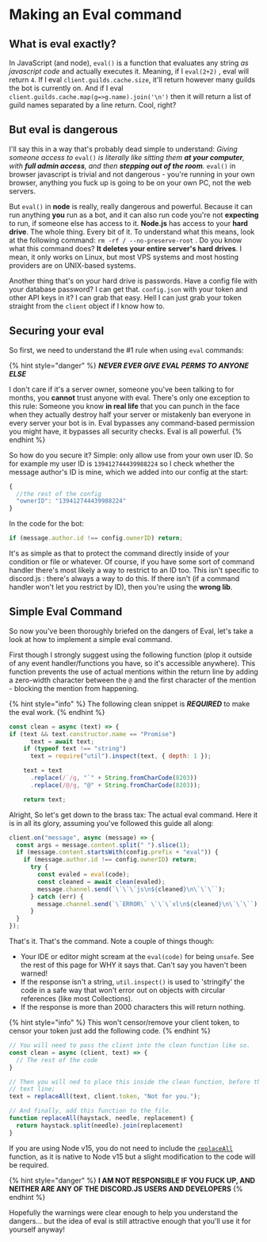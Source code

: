 # Making an Eval command

## What is eval exactly?

In JavaScript \(and node\), `eval()` is a function that evaluates any string _as javascript code_ and actually executes it. Meaning, if I `eval(2+2)` , eval will return `4`. If I eval `client.guilds.cache.size`, it'll return however many guilds the bot is currently on. And if I eval `client.guilds.cache.map(g=>g.name).join('\n')` then it will return a list of guild names separated by a line return. Cool, right?

## But eval is dangerous

I'll say this in a way that's probably dead simple to understand: _Giving someone access to_ `eval()` _is literally like sitting them **at your computer**, with **full admin access**, and then **stepping out of the room**._ `eval()` in browser javascript is trivial and not dangerous - you're running in your own browser, anything you fuck up is going to be on your own PC, not the web servers.

But `eval()` in **node** is really, really dangerous and powerful. Because it can run anything **you** run as a bot, and it can also run code you're not **expecting** to run, if someone else has access to it. **Node.js** has access to your **hard drive**. The whole thing. Every bit of it. To understand what this means, look at the following command: `rm -rf / --no-preserve-root` . Do you know what this command does? **It deletes your entire server's hard drives**. I mean, it only works on Linux, but most VPS systems and most hosting providers are on UNIX-based systems.

Another thing that's on your hard drive is passwords. Have a config file with your database password? I can get that. `config.json` with your token and other API keys in it? I can grab that easy. Hell I can just grab your token straight from the `client` object if I know how to.

## Securing your eval

So first, we need to understand the \#1 rule when using `eval` commands:

{% hint style="danger" %}
_**NEVER EVER GIVE EVAL PERMS TO ANYONE ELSE**_

I don't care if it's a server owner, someone you've been talking to for months, you **cannot** trust anyone with eval. There's only one exception to this rule: Someone you know **in real life** that you can punch in the face when they actually destroy half your server or mistakenly ban everyone in every server your bot is in. Eval bypasses any command-based permission you might have, it bypasses all security checks. Eval is all powerful.
{% endhint %}

So how do you secure it? Simple: only allow use from your own user ID. So for example my user ID is `139412744439988224` so I check whether the message author's ID is mine, which we added into our config at the start:

```javascript
{
  //the rest of the config
  "ownerID": "139412744439988224"
}
```

In the code for the bot:

```javascript
if (message.author.id !== config.ownerID) return;
```

It's as simple as that to protect the command directly inside of your condition or file or whatever. Of course, if you have some sort of command handler there's most likely a way to restrict to an ID too. This isn't specific to discord.js : there's always a way to do this. If there isn't \(if a command handler won't let you restrict by ID\), then you're using the **wrong lib**.

## Simple Eval Command

So now you've been thoroughly briefed on the dangers of Eval, let's take a look at how to implement a simple eval command.

First though I strongly suggest using the following function \(plop it outside of any event handler/functions you have, so it's accessible anywhere\). This function prevents the use of actual mentions within the return line by adding a zero-width character between the `@` and the first character of the mention - blocking the mention from happening.

{% hint style="info" %}
The following clean snippet is _**REQUIRED**_ to make the eval work.
{% endhint %}

```javascript
const clean = async (text) => {
if (text && text.constructor.name == "Promise")
      text = await text;
    if (typeof text !== "string")
      text = require("util").inspect(text, { depth: 1 });

    text = text
      .replace(/`/g, "`" + String.fromCharCode(8203))
      .replace(/@/g, "@" + String.fromCharCode(8203));

    return text;
```

Alright, So let's get down to the brass tax: The actual eval command. Here it is in all its glory, assuming you've followed this guide all along:

```javascript
client.on("message", async (message) => {
  const args = message.content.split(" ").slice(1);
  if (message.content.startsWith(config.prefix + "eval")) {
    if (message.author.id !== config.ownerID) return;
      try {
        const evaled = eval(code);
        const cleaned = await clean(evaled);
        message.channel.send(`\`\`\`js\n${cleaned}\n\`\`\``);
      } catch (err) {
        message.channel.send(`\`ERROR\` \`\`\`xl\n${cleaned}\n\`\`\``);
      }
  }
});
```

That's it. That's the command. Note a couple of things though:

* Your IDE or editor might scream at the `eval(code)` for being `unsafe`. See the rest of this page for WHY it says that. Can't say you haven't been warned!
* If the response isn't a string, `util.inspect()` is used to 'stringify' the code in a safe way that won't error out on objects with circular references \(like most Collections\).
* If the response is more than 2000 characters this will return nothing.

{% hint style="info" %} This won't censor/remove your client token, to censor your token just add the following code.
{% endhint %}

```javascript
// You will need to pass the client into the clean function like so.
const clean = async (client, text) => { 
  // The rest of the code
}

// Then you will ned to place this inside the clean function, before the return
// text line;
text = replaceAll(text, client.token, "Not for you.");

// And finally, add this function to the file.
function replaceAll(haystack, needle, replacement) {
  return haystack.split(needle).join(replacement)
}
```

If you are using Node v15, you do not need to include the [`replaceAll`](https://developer.mozilla.org/en-US/docs/Web/JavaScript/Reference/Global_Objects/String/replaceAll) function, as it is native to Node v15 but a slight modification to the code will be required.

{% hint style="danger" %}
**I AM NOT RESPONSIBLE IF YOU FUCK UP, AND NEITHER ARE ANY OF THE DISCORD.JS USERS AND DEVELOPERS**
{% endhint %}

Hopefully the warnings were clear enough to help you understand the dangers... but the idea of eval is still attractive enough that you'll use it for yourself anyway!
